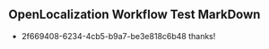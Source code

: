 ## OpenLocalization Workflow Test MarkDown
* 2f669408-6234-4cb5-b9a7-be3e818c6b48 thanks!

<!--HONumber=Oct16_HO4-->


